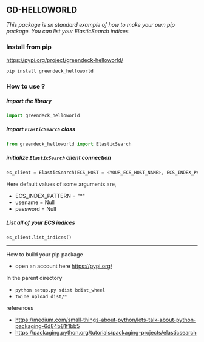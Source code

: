 GD-HELLOWORLD
---

*This package is sn standard example of how to make your own pip package. You can list your ElasticSearch indices.*
### Install from pip
https://pypi.org/project/greendeck-helloworld/

```pip install greendeck_helloworld```


### How to use ?
##### import the library
```python
import greendeck_helloworld
```

##### import ```ElasticSearch``` class
```python
from greendeck_helloworld import ElasticSearch
```

##### initialize ```ElasticSearch``` client connection
```python
es_client = ElasticSearch(ECS_HOST = <YOUR_ECS_HOST_NAME>, ECS_INDEX_PATTERN = <YOUR_ECS_INDEX_PATTERN>, username=<YOUR_ECS_USERNSME>,password=<YOUR_ECS_PASSWORD>)
```
Here default values of some arguments are,
* ECS_INDEX_PATTERN = "*"
* usename = Null
* password = Null

##### List all of your ECS indices
```python
es_client.list_indices()
```



---
How to build your pip package

* open an account here https://pypi.org/

In the parent directory
* ```python setup.py sdist bdist_wheel```
* ```twine upload dist/*```

references
* https://medium.com/small-things-about-python/lets-talk-about-python-packaging-6d84b81f1bb5
* https://packaging.python.org/tutorials/packaging-projects/elasticsearch